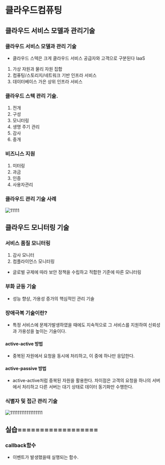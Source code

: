 # 클라우드컴퓨팅

## 클라우드 서비스 모델과 관리기술
### 클라우드 서비스 모델과 관리 기술

* 클라우드 스텍은 크게 클라우드 서비스 공급자와 고객으로 구분된다
IaaS  
1. 가상 자원과 물리 자원 집합  
2. 컴퓨팅/스토리지/네트워크 기반 인프라 서비스  
3. 데이터베이스 가은 상위 인프라 서비스  

### 클라우드 스텍 관리 기술. 
1. 전개  
2. 구성  
3. 모니터링  
4. 생명 주기 관리  
5. 감사  
6. 중개  

### 비즈니스 지원  
1. 미터링  
2. 과금  
3. 인증  
4. 사용자관리

### 클라우드 관리 기술 사례

![11111](https://user-images.githubusercontent.com/54932560/70023962-51f1a200-15dc-11ea-9a86-8b8549665827.png)


## 클라우드 모니터링 기술
### 서비스 품질 모니터링  
1. 감사 모니터
2. 컴플라이언스 모니터링  
  * 글로벌 규제에 따라 보안 정책을 수립하고 적합한  기준에 따른 모니터링  
  
### 부화 균등 기술  
* 성능 향상, 가용성 증가의 핵심적인 관리 기술  

### 장애극복 기술이란?  
* 특정 서비스에 문제가발생하였을 때에도 지속적으로 그 서비스를 지원하여 신뢰성과 가용성을 높이는 기술이다.
#### active-active 방법 
* 중복된 자원에서 요청을 동시에 처리하고, 이 중에 하나만 응답한다.  
#### active-passive 방법
* active-active처럼 중복된 자원을 활용한다. 차이점은 고객의 요청을 하나의 서버에서 처리하고 다른 서버는 대기 상태로 데이터 동기화만 수행한다.  


### 식별자 및 접근 관리 기술  
![111111111111111111](https://user-images.githubusercontent.com/54932560/70024700-338ca600-15de-11ea-8f05-f52544aeb8a9.gif)


## 실습==================

### callback함수 
 - 이벤트가 발생했을때 실행되는 함수.
